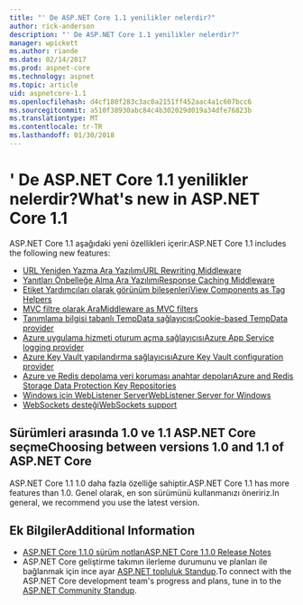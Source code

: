 ```yaml
---
title: "' De ASP.NET Core 1.1 yenilikler nelerdir?"
author: rick-anderson
description: "' De ASP.NET Core 1.1 yenilikler nelerdir?"
manager: wpickett
ms.author: riande
ms.date: 02/14/2017
ms.prod: aspnet-core
ms.technology: aspnet
ms.topic: article
uid: aspnetcore-1.1
ms.openlocfilehash: d4cf180f283c3ac0a2151ff452aac4a1c607bcc6
ms.sourcegitcommit: a510f38930abc84c4b302029d019a34dfe76823b
ms.translationtype: MT
ms.contentlocale: tr-TR
ms.lasthandoff: 01/30/2018
---
```

# <a name="whats-new-in-aspnet-core-11"></a><span data-ttu-id="79115-103">' De ASP.NET Core 1.1 yenilikler nelerdir?</span><span class="sxs-lookup"><span data-stu-id="79115-103">What's new in ASP.NET Core 1.1</span></span>

<span data-ttu-id="79115-104">ASP.NET Core 1.1 aşağıdaki yeni özellikleri içerir:</span><span class="sxs-lookup"><span data-stu-id="79115-104">ASP.NET Core 1.1 includes the following new features:</span></span>

- [<span data-ttu-id="79115-105">URL Yeniden Yazma Ara Yazılımı</span><span class="sxs-lookup"><span data-stu-id="79115-105">URL Rewriting Middleware</span></span>](xref:fundamentals/url-rewriting)
- [<span data-ttu-id="79115-106">Yanıtları Önbelleğe Alma Ara Yazılımı</span><span class="sxs-lookup"><span data-stu-id="79115-106">Response Caching Middleware</span></span>](xref:performance/caching/middleware)
- [<span data-ttu-id="79115-107">Etiket Yardımcıları olarak görünüm bileşenleri</span><span class="sxs-lookup"><span data-stu-id="79115-107">View Components as Tag Helpers</span></span>](xref:mvc/views/view-components#invoking-a-view-component-as-a-tag-helper)
- [<span data-ttu-id="79115-108">MVC filtre olarak Ara</span><span class="sxs-lookup"><span data-stu-id="79115-108">Middleware as MVC filters</span></span>](xref:mvc/controllers/filters#using-middleware-in-the-filter-pipeline)
- [<span data-ttu-id="79115-109">Tanımlama bilgisi tabanlı TempData sağlayıcısı</span><span class="sxs-lookup"><span data-stu-id="79115-109">Cookie-based TempData provider</span></span>](xref:fundamentals/app-state#tempdata)
- [<span data-ttu-id="79115-110">Azure uygulama hizmeti oturum açma sağlayıcısı</span><span class="sxs-lookup"><span data-stu-id="79115-110">Azure App Service logging provider</span></span>](xref:fundamentals/logging/index#appservice)
- [<span data-ttu-id="79115-111">Azure Key Vault yapılandırma sağlayıcısı</span><span class="sxs-lookup"><span data-stu-id="79115-111">Azure Key Vault configuration provider</span></span>](xref:security/key-vault-configuration)
- [<span data-ttu-id="79115-112">Azure ve Redis depolama veri koruması anahtar depoları</span><span class="sxs-lookup"><span data-stu-id="79115-112">Azure and Redis Storage Data Protection Key Repositories</span></span>](xref:security/data-protection/implementation/key-storage-providers#azure-and-redis)
- [<span data-ttu-id="79115-113">Windows için WebListener Server</span><span class="sxs-lookup"><span data-stu-id="79115-113">WebListener Server for Windows</span></span>](xref:fundamentals/servers/weblistener)
- [<span data-ttu-id="79115-114">WebSockets desteği</span><span class="sxs-lookup"><span data-stu-id="79115-114">WebSockets support</span></span>](xref:fundamentals/websockets)

## <a name="choosing-between-versions-10-and-11-of-aspnet-core"></a><span data-ttu-id="79115-115">Sürümleri arasında 1.0 ve 1.1 ASP.NET Core seçme</span><span class="sxs-lookup"><span data-stu-id="79115-115">Choosing between versions 1.0 and 1.1 of ASP.NET Core</span></span>

<span data-ttu-id="79115-116">ASP.NET Core 1.1 1.0 daha fazla özelliğe sahiptir.</span><span class="sxs-lookup"><span data-stu-id="79115-116">ASP.NET Core 1.1 has more features than 1.0.</span></span> <span data-ttu-id="79115-117">Genel olarak, en son sürümünü kullanmanızı öneririz.</span><span class="sxs-lookup"><span data-stu-id="79115-117">In general, we recommend you use the latest version.</span></span>

## <a name="additional-information"></a><span data-ttu-id="79115-118">Ek Bilgiler</span><span class="sxs-lookup"><span data-stu-id="79115-118">Additional Information</span></span>

- [<span data-ttu-id="79115-119">ASP.NET Core 1.1.0 sürüm notları</span><span class="sxs-lookup"><span data-stu-id="79115-119">ASP.NET Core 1.1.0 Release Notes</span></span>](https://github.com/aspnet/Home/releases/tag/1.1.0)
- <span data-ttu-id="79115-120">ASP.NET Core geliştirme takımın ilerleme durumunu ve planları ile bağlanmak için ince ayar [ASP.NET topluluk Standup](https://live.asp.net/).</span><span class="sxs-lookup"><span data-stu-id="79115-120">To connect with the ASP.NET Core development team's progress and plans, tune in to the [ASP.NET Community Standup](https://live.asp.net/).</span></span>
